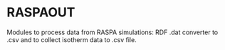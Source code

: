 # RASPAOUT
Modules to process data from RASPA simulations: RDF .dat converter to .csv and to collect isotherm data to .csv file.
